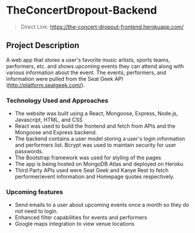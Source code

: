 # TheConcertDropout-Backend

> Direct Link: https://the-concert-dropout-frontend.herokuapp.com/

## Project Description
A web app that stores a user's favorite music artists, sports teams, performers, etc. and shows upcoming events they can attend along with various information about the event. The events, performers, and information were pulled from the Seat Geek API (http://platform.seatgeek.com/).

### Technology Used and Approaches
- The website was built using a React, Mongoose, Express, Node.js, Javascript, HTML, and CSS
- React was used to build the frontend and fetch from APIs and the Mongoose and Express backend. 
- The backend contains a user model storing a user's login information and performers list. Bcrypt was used to maintain security for user passwords.
- The Bootstrap framework was used for styling of the pages
- The app is being hosted on MongoDB Atlas and deployed on Heroku
- Third Party APIs used were Seat Geek and Kanye Rest to fetch performer/event information and Homepage quotes respectively. 


### Upcoming features
- Send emails to a user about upcoming events once a month so they do not need to login.
- Enhanced filter capabilities for events and performers
- Google maps integration to view venue locations
